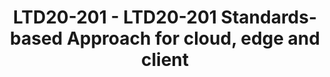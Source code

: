 ---
categories:
- ltd20
description: This sessions presents the latest status of the Arm ServerReady program
  and how the standards-based approach is extended to edge and client space
image:
  featured: 'true'
  path: https://static.linaro.org/connect/ltd20/images/LTD20-201.png
session_id: LTD20-201
session_room: Linaro Tech Days Track 2
session_slot:
  end_time: 2020-03-25 16:55
  start_time: 2020-03-25 16:30
session_speakers:
- speaker_bio: Dong Wei is a Standards Architect and Fellow. He leads the Arm ServerReady
    program and its SBSA, SBBR, SBMR and SBSG specs. He is a Board Member on the PCI
    SIG and CXL Consortium. He is the Chief Executive of the UEFI Forum.
  speaker_company: Arm
  speaker_image: http://avatars.sched.co/b/c2/7250016/avatar.jpg.320x320px.jpg?d6a
  speaker_name: Dong Wei
  speaker_position: Fellow
  speaker_role: attendee, speaker
- speaker_bio: Prasanth Pulla is a Principal Engineer in the Architecture and Technology
    group. He is the technical lead for the many System Architecture compliance projects.
  speaker_company: Arm
  speaker_image: http://avatars.sched.co/1/2a/7462571/avatar.jpg.320x320px.jpg?2a8
  speaker_name: Prasanth Pulla
  speaker_position: Principal Engineer, Architecture and Technology Group, Arm
  speaker_role: speaker
session_track: Boot Architecture
tag: session
tags: Boot Architecture
title: LTD20-201 - LTD20-201 Standards-based Approach for cloud, edge and client
---